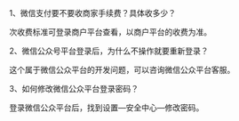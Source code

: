 1、微信支付要不要收商家手续费？具体收多少？

次收费标准可登录商户平台查看，以商户平台的收费为准。

2、微信公众号平台登录后，为什么不操作就要重新登录？

这个属于微信公众平台的开发问题，可以咨询微信公众平台客服。

3、如何修改微信公众平台登录密码？

登录微信公众平台后，找到设置—安全中心—修改密码。



